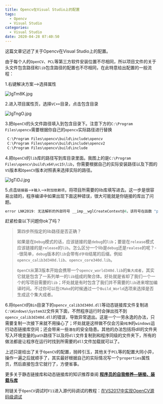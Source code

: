 ```yaml
---
title: Opencv在Visual Studio上的配置
tags:
  - Opencv
  - Visual Studio
categories:
  - Visual Studio
date: 2020-04-28 07:40:50
---
```


这篇文章记述了关于Opencv在Visual Studio上的配置。

<!--more-->

由于每个人的`OpenCV`、`PCL`等第三方软件安装位置不尽相同，所以项目文件的关于头文件包含路径和`lib`包含路径的配置也不尽相同，在此特意给出配置的一般流程：

1.右键解决方案-->选择属性

![lgTm8K.jpg](https://s2.ax1x.com/2020/01/08/lgTm8K.jpg)

2.进入项目属性页，选择`VC++`目录，点击包含目录

![lgTngO.jpg](https://s2.ax1x.com/2020/01/08/lgTngO.jpg)

3.把`OpenCV`的头文件路径填入到包含目录下。注意下方的`C:\Program Files\opencv`需要根据你自己的`opencv`实际路径进行替换

```c
 C:\Program Files\opencv\build\include\opencv
 C:\Program Files\opencv\build\include\opencv2
 C:\Program Files\opencv\build\include
```

4.把`OpenCV`的`lib`库的路径写到库目录里面。我图上的是`C:\Program Files\opencv\build\x64\vc15\lib`，你需要根据自己的实际安装路径以及下图的`VS`版本和`OpenCV`版本对照表来选择实际的路径。

![lgTiDJ.jpg](https://s2.ax1x.com/2020/01/08/lgTiDJ.jpg)

5.点击`链接器`-->`输入`-->`附加依赖项`，将项目所需要的lib库填写进去。这一步是很容易出错的，程序编译中如果出现下面这种错误，很大可能就是你链接的库出了问题。

  ```c
  error LNK2019: 无法解析的外部符号 __imp__wglCreateContext@4，该符号在函数 "protected: int __thiscall CSingleView::CreateViewGLContext(struct HDC__ *)" 中被引用
  ```

  赶紧检查以下问题你ok了吗？

  > 第四步所指定的lib路径是否正确？
  >
  > 如果是在`Debug`模式的话，应该链接的是`debug`的`lib`；要是在`release`模式应该链接的是`release`的`lib`。怎么区分一个lib是`debug`还是`realese`的呢？--很简单，`debug`版本的`lib`会带有`d字母`结尾的后缀。例如`opencv_calib3d340d.lib`、`opencv_core340d.lib`。
  >
  > `OpenCV`从第3版本开始会携带一个`opencv_world340d.lib`的`集大成者`，其实它就是包含了一系列单一的`lib`组成的聚合体。好处就是省却了我们一个一个的写项目需要的`lib`；坏处就是有时包含了我们并不需要的`lib`进来增加编译时间。不过你可以在`CMake`的时候通过一个`Build_World`选项来选择是否生成这个集大成者。

  6.将`OpenCV`的`Bin`目录下的`opencv_calib3d340d.dll`等动态链接库文件复制进`C:\Windows\System32`文件夹下面，不然程序运行时会弹出找不到`opencv_calib3d340d.dll`的错误，导致异常退出。这是一个一劳永逸的办法，只需要复制一次接下来就不用操心了；坏处就是这样做不仅会污染`纯净`的`windows`运行动态链接库空间；还会带来一些`潜在`的安全隐患。其他的办法包括将dll的文件夹写入环境变量的`path`路径下以及将`dll`文件复制到和程序同级的文件夹下，所有的做法都是让程序在运行时找到所需要的`dll`文件加载就可以了。

上述只是给出了关于`OpenCV`的配置，抛砖引玉，其他关于`PCL`等的配置大同小异，操作一遍之后就顺手了，其实最好根据自己的实际情况写一个`properties`属性页，然后直接包含它就行了，方便省事。

更多关于静态链接库和动态链接库的知识推荐查阅 [**程序员的自我修养—链接、装载与库**](https://github.com/Jessicahust/books/blob/master/%E7%A8%8B%E5%BA%8F%E5%91%98%E7%9A%84%E8%87%AA%E6%88%91%E4%BF%AE%E5%85%BB%E2%80%94%E9%93%BE%E6%8E%A5%E3%80%81%E8%A3%85%E8%BD%BD%E4%B8%8E%E5%BA%93.pdf)

附链关于`OpenCV`调试时`F11`进入源代码调试的教程：[在VS2017中实现OpenCV源码级调试](https://acewzj.github.io/2019/08/18/SourceDebug/) 